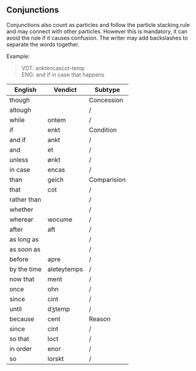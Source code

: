 ## Conjunctions

Conjunctions also count as particles and follow the particle stacking rule and may connect with other particles. However this is mandatory, it can avoid the rule if it causes confusion. The writer may add backslashes to separate the words together.

Example:
> VDT: anktencascot-temp   
> ENG: and if in case that happens  

English | Vendict | Subtype
--- | --- | --- |
though |    | Concession
altough |    | /
while | ontem | /
if | enkt | Condition
and if | ankt | /
and | et | /
unless | ønkt | /
in case | encas | /
than | geich | Comparision
that | cot | /
rather than |   | /
whether |    | /
wherear | wocume | /
after | aft | /
as long as |    | /
as soon as |    | /
before | apre | /
by the time | aleteytemps | /
now that | ment | /
once | ohn | /
since | cint | /
until | dʒtemp | /
because | cent | Reason
since | cint | /
so that | loct | /
in order | enor | /
so | lorskt | /